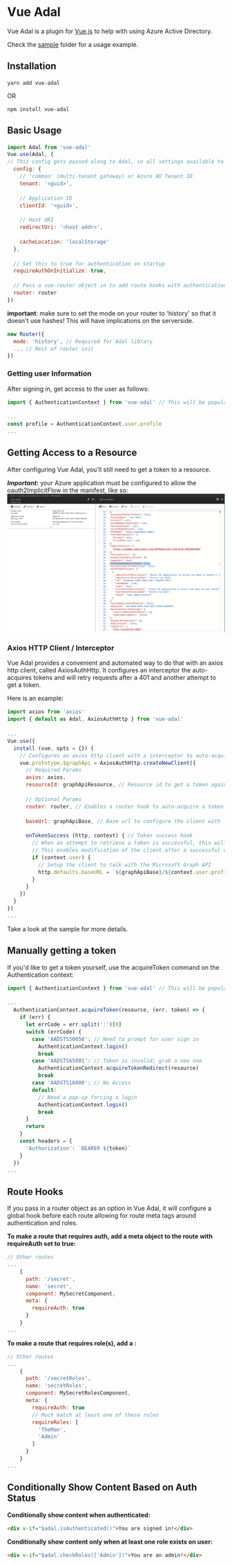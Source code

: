 # Vue Adal

Vue Adal is a plugin for [Vue.js](https://vuejs.org/) to help with using Azure Active Directory.

Check the [sample](/sample) folder for a usage example.

## Installation
```code
yarn add vue-adal
```
OR
```code
npm install vue-adal
```
## Basic Usage

```javascript
import Adal from 'vue-adal'
Vue.use(Adal, {
// This config gets passed along to Adal, so all settings available to adal can be used here.
  config: {
    // 'common' (multi-tenant gateway) or Azure AD Tenant ID
    tenant: '<guid>',

    // Application ID
    clientId: '<guid>',

    // Host URI
    redirectUri: '<host addr>',

    cacheLocation: 'localStorage'
  },

  // Set this to true for authentication on startup
  requireAuthOnInitialize: true,

  // Pass a vue-router object in to add route hooks with authentication and role checking
  router: router
})
```

**important**: make sure to set the mode on your router to 'history' so that it doesn't use hashes!  This will have implications on the serverside.

```javascript
new Router({
  mode: 'history', // Required for Adal library
  ... // Rest of router init
})
```

### Getting user Information

After signing in, get access to the user as follows:

```javascript
import { AuthenticationContext } from 'vue-adal' // This will be populated with a valid context after initialization

...
const profile = AuthenticationContext.user.profile
...
```

## Getting Access to a Resource

After configuring Vue Adal, you'll still need to get a token to a resource.  

***Important:*** your Azure application must be configured to allow the oauth2ImplicitFlow in the manifest, like so:
![implicit flow](/resources/implicit-flow.png "Implicit Flow")

### Axios HTTP Client / Interceptor

Vue Adal provides a convenient and automated way to do that with an axios http client, called AxiosAuthHttp.  It configures an interceptor the auto-acquires tokens and will retry requests after a 401 and another attempt to get a token.

Here is an example:

```javascript
import axios from 'axios'
import { default as Adal, AxiosAuthHttp } from 'vue-adal'

...
Vue.use({
  install (vue, opts = {}) {
    // Configures an axios http client with a interceptor to auto-acquire tokens
    vue.prototype.$graphApi = AxiosAuthHttp.createNewClient({
      // Required Params
      axios: axios,
      resourceId: graphApiResource, // Resource id to get a token against

      // Optional Params
      router: router, // Enables a router hook to auto-acquire a token for the specific resource

      baseUrl: graphApiBase, // Base url to configure the client with

      onTokenSuccess (http, context) { // Token success hook
        // When an attempt to retrieve a token is successful, this will get called.
        // This enables modification of the client after a successful call.
        if (context.user) {
          // Setup the client to talk with the Microsoft Graph API
          http.defaults.baseURL = `${graphApiBase}/${context.user.profile.tid}`
        }
      }
    })
  }
})
...

```
Take a look at the sample for more details.


## Manually getting a token

If you'd like to get a token yourself, use the acquireToken command on the Authentication context:

```javascript
import { AuthenticationContext } from 'vue-adal' // This will be populated with a valid context after initialization

...
  AuthenticationContext.acquireToken(resource, (err, token) => {
    if (err) {
      let errCode = err.split(':')[0]
      switch (errCode) {
        case 'AADSTS50058': // Need to prompt for user sign in
          AuthenticationContext.login()
          break
        case 'AADSTS65001': // Token is invalid; grab a new one
          AuthenticationContext.acquireTokenRedirect(resource)
          break
        case 'AADSTS16000': // No Access
        default:
          // Need a pop-up forcing a login
          AuthenticationContext.login()
          break
      }
      return
    }
    const headers = {
      'Authorization': `BEARER ${token}`
    }
  })
...
```

## Route Hooks

If you pass in a router object as an option in Vue Adal, it will configure a global hook before each route allowing for route meta tags around authentication and roles.

**To make a route that requires auth, add a meta object to the route with requireAuth set to true:**

```javascript
// Other routes
...
    {
      path: '/secret',
      name: 'secret',
      component: MySecretComponent,
      meta: {
        requireAuth: true
      }
    }
...
```

**To make a route that requires role(s), add a :**

```javascript
// Other routes
...
    {
      path: '/secretRoles',
      name: 'secretRoles',
      component: MySecretRolesComponent,
      meta: {
        requireAuth: true
        // Much match at least one of these roles
        requireRoles: [
          'TheMan',
          'Admin'
        ]
      }
    }
...
```

## Conditionally Show Content Based on Auth Status

**Conditionally show content when authenticated:**

```html
<div v-if="$adal.isAuthenticated()">You are signed in!</div>
```

**Conditionally show content only when at least one role exists on user:**

```html
<div v-if="$adal.checkRoles(['Admin'])">You are an admin!</div>
```